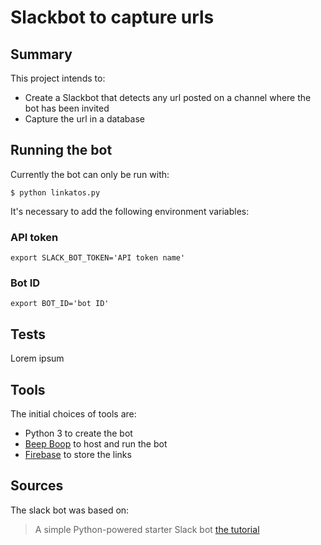 # Slackbot to capture urls

## Summary

This project intends to:
  - Create a Slackbot that detects any url posted on a channel where
    the bot has been invited
  - Capture the url in a database


## Running the bot

Currently the bot can only be run with:
  ```
  $ python linkatos.py
  ```

It's necessary to add the following environment variables:

### API token

```
export SLACK_BOT_TOKEN='API token name'
```

### Bot ID

```
export BOT_ID='bot ID'
```

## Tests

Lorem ipsum


## Tools

The initial choices of tools are:
  - Python 3 to create the bot
  - [Beep Boop](https://beepboophq.com) to host and run the bot
  - [Firebase](https://firebase.google.com) to store the links


## Sources

The slack bot was based on:
> A simple Python-powered starter Slack bot
> [the tutorial](https://www.fullstackpython.com/blog/build-first-slack-bot-python.html)

